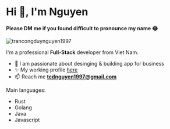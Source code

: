 <h1>Hi 👋, I'm Nguyen</h1>
<h4>Please DM me if you found difficult to pronounce my name 😂</h4>
<p align="left"> <img src="https://komarev.com/ghpvc/?username=trancongduynguyen1997&label=Profile%20views&color=0e75b6&style=flat" alt="trancongduynguyen1997" /> </p>

I'm a professional **Full-Stack** developer from Viet Nam.

- 🔭 I am passionate about desinging & building app for business
- ✨ My working profile [here](https://www.linkedin.com/in/tcdnguyen/)
- 📫 Reach me **tcdnguyen1997@gmail.com**

Main languages:
- Rust
- Golang
- Java
- Javascript

